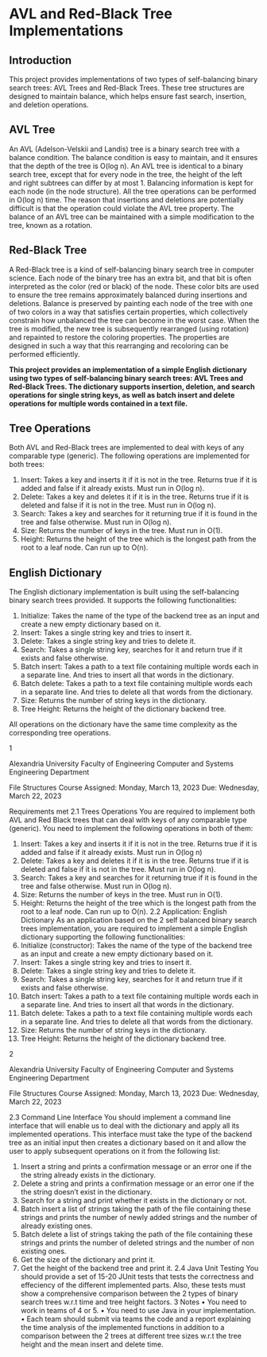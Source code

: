 AVL and Red-Black Tree Implementations
======================================

Introduction
------------

This project provides implementations of two types of self-balancing binary search trees: AVL Trees and Red-Black Trees. These tree structures are designed to maintain balance, which helps ensure fast search, insertion, and deletion operations.

AVL Tree
--------

An AVL (Adelson-Velskii and Landis) tree is a binary search tree with a balance condition. The balance condition is easy to maintain, and it ensures that the depth of the tree is O(log n). An AVL tree is identical to a binary search tree, except that for every node in the tree, the height of the left and right subtrees can differ by at most 1. Balancing information is kept for each node (in the node structure). All the tree operations can be performed in O(log n) time. The reason that insertions and deletions are potentially difficult is that the operation could violate the AVL tree property. The balance of an AVL tree can be maintained with a simple modification to the tree, known as a rotation.

Red-Black Tree
--------------

A Red-Black tree is a kind of self-balancing binary search tree in computer science. Each node of the binary tree has an extra bit, and that bit is often interpreted as the color (red or black) of the node. These color bits are used to ensure the tree remains approximately balanced during insertions and deletions. Balance is preserved by painting each node of the tree with one of two colors in a way that satisfies certain properties, which collectively constrain how unbalanced the tree can become in the worst case. When the tree is modified, the new tree is subsequently rearranged (using rotation) and repainted to restore the coloring properties. The properties are designed in such a way that this rearranging and recoloring can be performed efficiently.

**This project provides an implementation of a simple English dictionary using two types of self-balancing binary search trees: AVL Trees and Red-Black Trees. The dictionary supports insertion, deletion, and search operations for single string keys, as well as batch insert and delete operations for multiple words contained in a text file.**

Tree Operations
---------------

Both AVL and Red-Black trees are implemented to deal with keys of any comparable type (generic). The following operations are implemented for both trees:

1.  Insert: Takes a key and inserts it if it is not in the tree. Returns true if it is added and false if it already exists. Must run in O(log n).
2.  Delete: Takes a key and deletes it if it is in the tree. Returns true if it is deleted and false if it is not in the tree. Must run in O(log n).
3.  Search: Takes a key and searches for it returning true if it is found in the tree and false otherwise. Must run in O(log n).
4.  Size: Returns the number of keys in the tree. Must run in O(1).
5.  Height: Returns the height of the tree which is the longest path from the root to a leaf node. Can run up to O(n).

English Dictionary
------------------

The English dictionary implementation is built using the self-balancing binary search trees provided. It supports the following functionalities:

1.  Initialize: Takes the name of the type of the backend tree as an input and create a new empty dictionary based on it.
2.  Insert: Takes a single string key and tries to insert it.
3.  Delete: Takes a single string key and tries to delete it.
4.  Search: Takes a single string key, searches for it and return true if it exists and false otherwise.
5.  Batch insert: Takes a path to a text file containing multiple words each in a separate line. And tries to insert all that words in the dictionary.
6.  Batch delete: Takes a path to a text file containing multiple words each in a separate line. And tries to delete all that words from the dictionary.
7.  Size: Returns the number of string keys in the dictionary.
8.  Tree Height: Returns the height of the dictionary backend tree.

All operations on the dictionary have the same time complexity as the corresponding tree operations.

1

Alexandria University
Faculty of Engineering
Computer and Systems Engineering
Department

File Structures Course
Assigned: Monday, March 13, 2023
Due: Wednesday, March 22, 2023

Requirements met
2.1 Trees Operations
You are required to implement both AVL and Red Black trees that can deal with keys of any
comparable type (generic). You need to implement the following operations in both of them:
1. Insert: Takes a key and inserts it if it is not in the tree. Returns true if it is added and
false if it already exists. Must run in O(log n)
2. Delete: Takes a key and deletes it if it is in the tree. Returns true if it is deleted and false
if it is not in the tree. Must run in O(log n).
3. Search: Takes a key and searches for it returning true if it is found in the tree and false
otherwise. Must run in O(log n).
4. Size: Returns the number of keys in the tree. Must run in O(1).
5. Height: Returns the height of the tree which is the longest path from the root to a leaf
node. Can run up to O(n).
2.2 Application: English Dictionary
As an application based on the 2 self balanced binary search trees implementation, you are
required to implement a simple English dictionary supporting the following functionalities:
1. Initialize (constructor): Takes the name of the type of the backend tree as an input and
create a new empty dictionary based on it.
2. Insert: Takes a single string key and tries to insert it.
3. Delete: Takes a single string key and tries to delete it.
4. Search: Takes a single string key, searches for it and return true if it exists and false
otherwise.
5. Batch insert: Takes a path to a text file containing multiple words each in a separate line.
And tries to insert all that words in the dictionary.
6. Batch delete: Takes a path to a text file containing multiple words each in a separate
line. And tries to delete all that words from the dictionary.
7. Size: Returns the number of string keys in the dictionary.
8. Tree Height: Returns the height of the dictionary backend tree.

2

Alexandria University
Faculty of Engineering
Computer and Systems Engineering
Department

File Structures Course
Assigned: Monday, March 13, 2023
Due: Wednesday, March 22, 2023

2.3 Command Line Interface
You should implement a command line interface that will enable us to deal with the dictionary
and apply all its implemented operations. This interface must take the type of the backend tree
as an initial input then creates a dictionary based on it and allow the user to apply subsequent
operations on it from the following list:
1. Insert a string and prints a confirmation message or an error one if the the string already
exists in the dictionary.
2. Delete a string and prints a confirmation message or an error one if the the string doesn’t
exist in the dictionary.
3. Search for a string and print whether it exists in the dictionary or not.
4. Batch insert a list of strings taking the path of the file containing these strings and prints
the number of newly added strings and the number of already existing ones.
5. Batch delete a list of strings taking the path of the file containing these strings and prints
the number of deleted strings and the number of non existing ones.
6. Get the size of the dictionary and print it.
7. Get the height of the backend tree and print it.
2.4 Java Unit Testing
You should provide a set of 15-20 JUnit tests that tests the correctness and effeciency of the
different implemented parts. Also, these tests must show a comprehensive comparison between
the 2 types of binary search trees w.r.t time and tree height factors.
3 Notes
• You need to work in teams of 4 or 5.
• You need to use Java in your implementation.
• Each team should submit via teams the code and a report explaining the time analysis
of the implemented functions in addition to a comparison between the 2 trees at different
tree sizes w.r.t the tree height and the mean insert and delete time.
